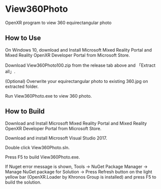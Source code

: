 ﻿# View360Photo
OpenXR program to view 360 equirectangular photo

## How to Use

On Windows 10, download and Install Microsoft Mixed Reality Portal and Mixed Reality OpenXR Developer Portal from Microsoft Store.

Download View360Photo100.zip from the release tab above and 「Extract all」.

(Optional) Overwrite your equirectangular photo to existing 360.jpg on extracted folder.

Run View360Photo.exe to view 360 photo.

## How to Build

Download and Install Microsoft Mixed Reality Portal and Mixed Reality OpenXR Developer Portal from Microsoft Store.

Download and install Microsoft Visual Studio 2017.

Double click View360Photo.sln.

Press F5 to build View360Photo.exe.

If Nuget error message is shown, Tools → NuGet Package Manager → Manage NuGet package for Solution → Press Refresh button on the light yellow bar
(OpenXR.Loader by Khronos Group is installed) and press F5 to build the solution.




